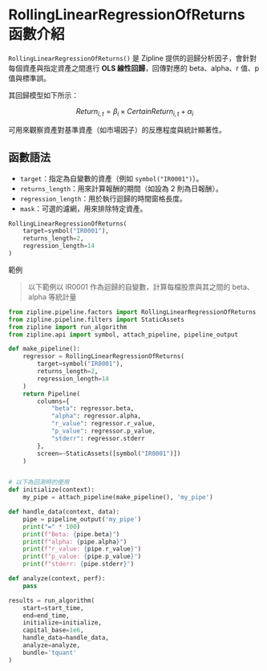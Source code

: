 # RollingLinearRegressionOfReturns 函數介紹

`RollingLinearRegressionOfReturns()` 是 Zipline 提供的迴歸分析因子，會針對每個資產與指定資產之間進行 **OLS 線性回歸**，回傳對應的 beta、alpha、r 值、p 值與標準誤。

其回歸模型如下所示：

$$
Return_{i,t} = \beta_{i} \times {Certain Return}_{i,t} + \alpha_{i}
$$

可用來觀察資產對基準資產（如市場因子）的反應程度與統計顯著性。

## 函數語法

- `target`：指定為自變數的資產（例如 `symbol("IR0001")`）。  
- `returns_length`：用來計算報酬的期間（如設為 2 則為日報酬）。  
- `regression_length`：用於執行迴歸的時間窗格長度。  
- `mask`：可選的濾網，用來排除特定資產。

```python
RollingLinearRegressionOfReturns(
    target=symbol("IR0001"),
    returns_length=2,
    regression_length=14
)
```
範例

> 以下範例以 IR0001 作為迴歸的自變數，計算每檔股票與其之間的 beta、alpha 等統計量

```python
from zipline.pipeline.factors import RollingLinearRegressionOfReturns
from zipline.pipeline.filters import StaticAssets
from zipline import run_algorithm
from zipline.api import symbol, attach_pipeline, pipeline_output

def make_pipeline():
    regressor = RollingLinearRegressionOfReturns(
        target=symbol("IR0001"),
        returns_length=2,
        regression_length=14
    )
    return Pipeline(
        columns={
            "beta": regressor.beta,
            "alpha": regressor.alpha,
            "r_value": regressor.r_value,
            "p_value": regressor.p_value,
            "stderr": regressor.stderr
        },
        screen=~StaticAssets([symbol("IR0001")])
    )


# 以下為回測時的使用
def initialize(context):
    my_pipe = attach_pipeline(make_pipeline(), 'my_pipe')

def handle_data(context, data):
    pipe = pipeline_output('my_pipe')
    print("=" * 100)
    print(f"Beta: {pipe.beta}")
    print(f"alpha: {pipe.alpha}")
    print(f"r_value: {pipe.r_value}")
    print(f"p_value: {pipe.p_value}")
    print(f"stderr: {pipe.stderr}")

def analyze(context, perf):
    pass

results = run_algorithm(
    start=start_time,
    end=end_time,
    initialize=initialize,
    capital_base=1e6,
    handle_data=handle_data,
    analyze=analyze,
    bundle='tquant'
)
```